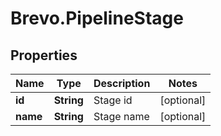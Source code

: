 # Brevo.PipelineStage

## Properties
Name | Type | Description | Notes
------------ | ------------- | ------------- | -------------
**id** | **String** | Stage id | [optional] 
**name** | **String** | Stage name | [optional] 


